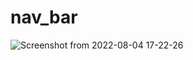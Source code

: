 # nav_bar
![Screenshot from 2022-08-04 17-22-26](https://user-images.githubusercontent.com/100260281/182841339-464a3e4b-2caf-42a9-8892-099f03f0ebb8.png)
